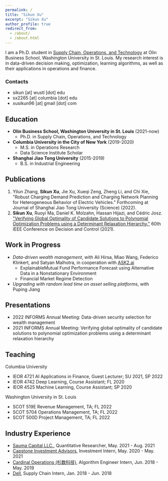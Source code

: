 ```yaml
---
permalink: /
title: "Sikun Xu"
excerpt: "Sikun Xu"
author_profile: true
redirect_from: 
  - /about/
  - /about.html
---
```



I am a Ph.D. student in [Supply Chain, Operations, and Technology](https://olin.wustl.edu/EN-US/academic-programs/PhD/Pages/PhdDetail.aspx?username=sikun) at Olin Business School, Washington University in St. Louis. My research interest is in data-driven decision making, optimization, learning algorithms, as well as their applications in operations and finance. 

### Contacts
* sikun [at] wustl [dot] edu
* sx2265 [at] columbia [dot] edu
* xusikun96 [at] gmail [dot] com


## Education
* **Olin Business School, Washington University in St. Louis** (2021-now)
  * Ph.D. in Supply Chain, Operations, and Technology
* **Columbia University in the City of New York** (2019-2020)
  * M.S. in Operations Research
  * Data Science Institute Scholar
* **Shanghai Jiao Tong University** (2015-2019)
  * B.S. in Industrial Engineering

## Publications
1. Yilun Zhang, **Sikun Xu**, Jie Xu, Xueqi Zeng, Zheng Li, and Chi Xie, "Robust Charging Demand Prediction and Charging Network Planning for Heterogeneous Behavior of Electric Vehicles." Forthcoming at Journal of Shanghai Jiao Tong University (Science) (2022). 
2. **Sikun Xu**, Ruoyi Ma, Daniel K. Molzahn, Hassan Hijazi, and Cédric Josz. ["Verifying Global Optimality of Candidate Solutions to Polynomial Optimization Problems using a Determinant Relaxation Hierarchy."](https://ieeexplore.ieee.org/document/9683608) 60th IEEE Conference on Decision and Control (2021).

## Work in Progress
* *Data-driven wealth management*, with Ali Hirsa, Miao Wang, Federico Klinkert, and Satyan Malhotra, in cooperation with [ASK2.ai](https://www.linkedin.com/company/ask2-ai/)
  * ExplainableMutual Fund Performance Forecast using Alternative Data in a Nonstationary Environment
  * Financial Market Regime Detection
* *Upgrading with random lead time on asset selling platforms*, with Puping Jiang

## Presentations
* 2022 INFORMS Annual Meeting: Data-driven security selection for wealth management
* 2021 INFORMS Annual Meeting: Verifying global optimality of candidate solutions to polynomial optimization problems using a determinant relaxation hierarchy 

## Teaching
Columbia University
* IEOR 4721 AI Applications in Finance, Guest Lecturer; SU 2021, SP 2022
* IEOR 4742 Deep Learning, Course Assistant; FL 2020
* IEOR 4525 Machine Learning, Course Assistant; SP 2020

Washington University in St. Louis
* SCOT 519E Revenue Management, TA; FL 2022
* SCOT 5704 Operations Management, TA; FL 2022 
* SCOT 500D Project Management, TA; FL 2022

## Industry Experience
* [Sauma Capital LLC.](https://www.linkedin.com/company/sauma-capital-llc), Quantitative Researcher, May. 2021 - Aug. 2021
* [Capstone Investment Advisors](https://www.capstoneco.com/), Investment Intern, May. 2020 - May. 2021
* [Cardinal Operations (杉数科技)](https://www.shanshu.ai/), Algorithm Engineer Intern,  Jun. 2018 - May. 2019
* [Dell](https://www.linkedin.com/company/delltechnologies/), Supply Chain Intern, Jan. 2018 - Jun. 2018